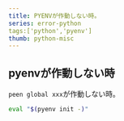 ```yaml
---
title: PYENVが作動しない時。
series: error-python
tags:['python','pyenv']
thumb: python-misc
---
```




## pyenvが作動しない時

`peen global xxx`が作動しない時。

```bash
eval "$(pyenv init -)"
```

